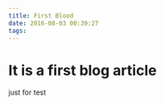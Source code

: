 ```yaml
---
title: First Blood
date: 2016-08-03 00:39:27
tags:
---
```


# It is a first blog article

just for test
